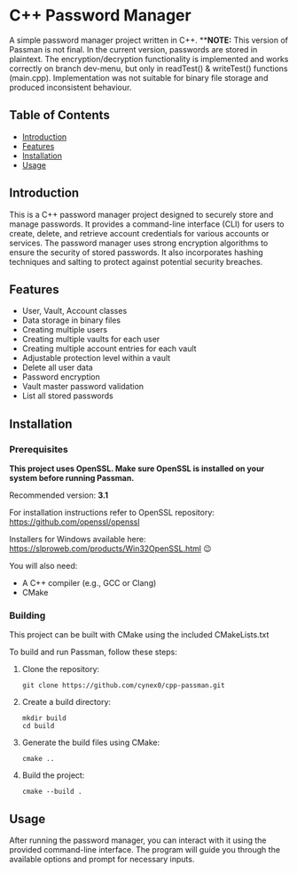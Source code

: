 # C++ Password Manager

A simple password manager project written in C++.
**__NOTE:__ This version of Passman is not final. In the current version, passwords are stored in plaintext.
The encryption/decryption functionality is implemented and works correctly on branch dev-menu, 
but only in readTest() & writeTest() functions (main.cpp). Implementation was not suitable for binary file storage and produced inconsistent behaviour.

## Table of Contents

- [Introduction](#introduction)
- [Features](#features)
- [Installation](#installation)
- [Usage](#usage)

## Introduction

This is a C++ password manager project designed to securely store and manage passwords. 
It provides a command-line interface (CLI) for users to create, delete, and retrieve account credentials for various accounts or services.
The password manager uses strong encryption algorithms to ensure the security of stored passwords. It also incorporates hashing techniques and salting to protect against potential security breaches.

## Features
- User, Vault, Account classes
- Data storage in binary files
- Creating multiple users
- Creating multiple vaults for each user
- Creating multiple account entries for each vault
- Adjustable protection level within a vault
- Delete all user data
- Password encryption
- Vault master password validation
- List all stored passwords

## Installation
### Prerequisites
**__This project uses OpenSSL. Make sure OpenSSL is installed on your system before running Passman.__**

Recommended version: **3.1**

For installation instructions refer to OpenSSL repository: https://github.com/openssl/openssl

Installers for Windows available here: https://slproweb.com/products/Win32OpenSSL.html :wink:

You will also need:
- A C++ compiler (e.g., GCC or Clang)
- CMake

### Building
This project can be built with CMake using the included CMakeLists.txt

To build and run Passman, follow these steps:

1. Clone the repository:
   ```shell
   git clone https://github.com/cynex0/cpp-passman.git
   ```
   
2. Create a build directory:
    ```shell
    mkdir build
    cd build
    ```
   
3. Generate the build files using CMake:
    ```shell
    cmake ..
    ```
   
4. Build the project: 
    ```shell
    cmake --build .
    ```
   

## Usage
After running the password manager, you can interact with it using the provided command-line interface. 
The program will guide you through the available options and prompt for necessary inputs.

